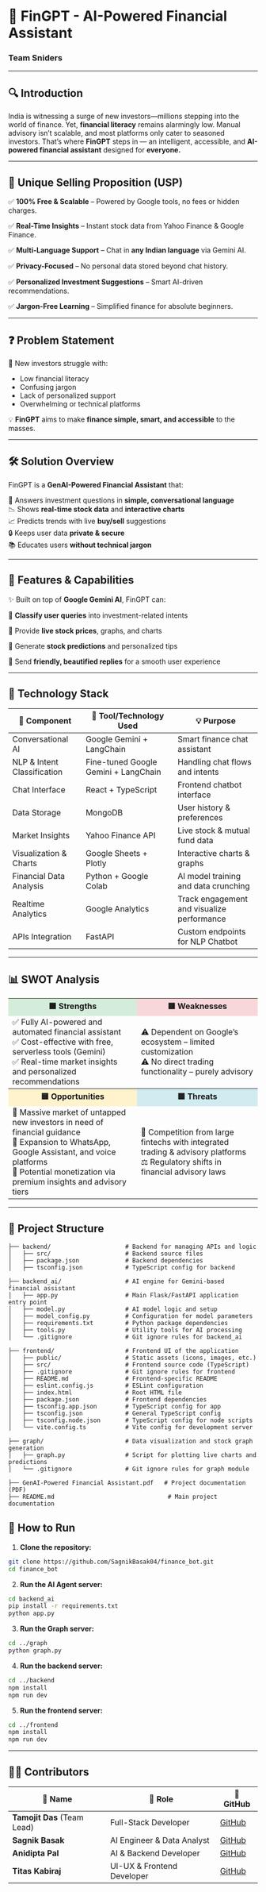 # 💸 **FinGPT - AI-Powered Financial Assistant**
### Team Sniders
---

## 🔍 Introduction
India is witnessing a surge of new investors—millions stepping into the world of finance. Yet, **financial literacy** remains alarmingly low. Manual advisory isn’t scalable, and most platforms only cater to seasoned investors. That’s where **FinGPT** steps in — an intelligent, accessible, and **AI-powered financial assistant** designed for **everyone.**

---

## 🌟 Unique Selling Proposition (USP)
✅ **100% Free & Scalable** – Powered by Google tools, no fees or hidden charges. 

✅ **Real-Time Insights** – Instant stock data from Yahoo Finance & Google Finance.

✅ **Multi-Language Support** – Chat in **any Indian language** via Gemini AI.  

✅ **Privacy-Focused** – No personal data stored beyond chat history.  

✅ **Personalized Investment Suggestions** – Smart AI-driven recommendations. 

✅ **Jargon-Free Learning** – Simplified finance for absolute beginners.  

---

## ❓ Problem Statement
🚫 New investors struggle with:
- Low financial literacy
- Confusing jargon
- Lack of personalized support
- Overwhelming or technical platforms

💡 **FinGPT** aims to make **finance simple, smart, and accessible** to the masses.

---

## 🛠️ Solution Overview
FinGPT is a **GenAI-Powered Financial Assistant** that:

💬 Answers investment questions in **simple, conversational language**  
📉 Shows **real-time stock data** and **interactive charts**  
📈 Predicts trends with live **buy/sell** suggestions   
🔒 Keeps user data **private & secure**  
📚 Educates users **without technical jargon**

---

## 🧠 Features & Capabilities
✨ Built on top of **Google Gemini AI**, FinGPT can:

🔹 **Classify user queries** into investment-related intents  

🔹 Provide **live stock prices**, graphs, and charts  

🔹 Generate **stock predictions** and personalized tips 

🔹 Send **friendly, beautified replies** for a smooth user experience  

---

## 🧰 Technology Stack

| 🧩 Component                | 🔧 Tool/Technology Used                             | 💡 Purpose                                           |
|----------------------------|-----------------------------------------------------|------------------------------------------------------|
| Conversational AI          | Google Gemini + LangChain                           | Smart finance chat assistant                         |
| NLP & Intent Classification| Fine-tuned Google Gemini + LangChain                | Handling chat flows and intents                      |
| Chat Interface              | React + TypeScript                                 | Frontend chatbot interface                           |
| Data Storage               | MongoDB                      | User history & preferences                 |
| Market Insights            | Yahoo Finance API            | Live stock & mutual fund data              |
| Visualization & Charts     | Google Sheets + Plotly       | Interactive charts & graphs                |
| Financial Data Analysis    | Python + Google Colab        | AI model training and data crunching       |
| Realtime Analytics         | Google Analytics             | Track engagement and visualize performance |
| APIs Integration           | FastAPI                      | Custom endpoints for NLP Chatbot           |

---

## 📊 SWOT Analysis
<table>
  <tr>
    <th style="background-color:#d4edda;">🟩 Strengths</th>
    <th style="background-color:#f8d7da;">🟥 Weaknesses</th>
  </tr>
  <tr>
    <td>
      ✅ Fully AI-powered and automated financial assistant<br>
      ✅ Cost-effective with free, serverless tools (Gemini)<br>
      ✅ Real-time market insights and personalized recommendations<br>
    </td>
    <td>
      ⚠️ Dependent on Google’s ecosystem – limited customization<br>
      ⚠️ No direct trading functionality – purely advisory
    </td>
  </tr>
  <tr>
    <th style="background-color:#fff3cd;">🟨 Opportunities</th>
    <th style="background-color:#d1ecf1;">🟦 Threats</th>
  </tr>
  <tr>
    <td>
      🚀 Massive market of untapped new investors in need of financial guidance<br>
      📱 Expansion to WhatsApp, Google Assistant, and voice platforms<br>
      💼 Potential monetization via premium insights and advisory tiers
    </td>
    <td>
      🧠 Competition from large fintechs with integrated trading & advisory platforms<br>
      ⚖️ Regulatory shifts in financial advisory laws
    </td>
  </tr>
</table>


---

## 📁 Project Structure
```
├── backend/                     # Backend for managing APIs and logic
│   ├── src/                     # Backend source files
│   ├── package.json             # Backend dependencies
│   ├── tsconfig.json            # TypeScript config for backend

├── backend_ai/                  # AI engine for Gemini-based financial assistant
│   ├── app.py                   # Main Flask/FastAPI application entry point
│   ├── model.py                 # AI model logic and setup
│   ├── model_config.py          # Configuration for model parameters
│   ├── requirements.txt         # Python package dependencies
│   ├── tools.py                 # Utility tools for AI processing
│   └── .gitignore               # Git ignore rules for backend_ai

├── frontend/                    # Frontend UI of the application
│   ├── public/                  # Static assets (icons, images, etc.)
│   ├── src/                     # Frontend source code (TypeScript)
│   ├── .gitignore               # Git ignore rules for frontend
│   ├── README.md                # Frontend-specific README
│   ├── eslint.config.js         # ESLint configuration
│   ├── index.html               # Root HTML file
│   ├── package.json             # Frontend dependencies
│   ├── tsconfig.app.json        # TypeScript config for app
│   ├── tsconfig.json            # General TypeScript config
│   ├── tsconfig.node.json       # TypeScript config for node scripts
│   └── vite.config.ts           # Vite config for development server

├── graph/                       # Data visualization and stock graph generation
│   ├── graph.py                 # Script for plotting live charts and predictions
│   └── .gitignore               # Git ignore rules for graph module

├── GenAI-Powered Financial Assistant.pdf   # Project documentation (PDF)
├── README.md                                # Main project documentation
```

## 🚀 How to Run

1. **Clone the repository:**
```bash
git clone https://github.com/SagnikBasak04/finance_bot.git
cd finance_bot
```

2. **Run the AI Agent server:**
```bash
cd backend_ai
pip install -r requirements.txt
python app.py
```

3. **Run the Graph server:**
```bash
cd ../graph
python graph.py
```

4. **Run the backend server:**
```bash
cd ../backend
npm install
npm run dev
```

5. **Run the frontend server:**
```bash
cd ../frontend
npm install
npm run dev
```

---

## 👨‍💻 Contributors

| 👤 Name           | 💼 Role                    | 🔗 GitHub             |
|------------------|----------------------------|------------------------|
| **Tamojit Das** (Team Lead)  | Full-Stack Developer        | [GitHub](https://github.com/Tamoziit)            |
| **Sagnik Basak** | AI Engineer & Data Analyst     | [GitHub](https://github.com/SagnikBasak04)            |
| **Anidipta Pal** | AI & Backend Developer     | [GitHub](https://github.com/Anidipta) |
| **Titas Kabiraj** | UI-UX & Frontend Developer            | [GitHub](https://github.com/titas-kabiraj)            |
